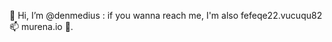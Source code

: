 👋 Hi, I’m @denmedius : if you wanna reach me, I'm also fefeqe22.vucuqu82 📫 murena.io 👀.

<!---
denmedius/denmedius is a ✨ special ✨ repository because its `README.md` (this file) appears on your GitHub profile.
You can click the Preview link to take a look at your changes.
--->
